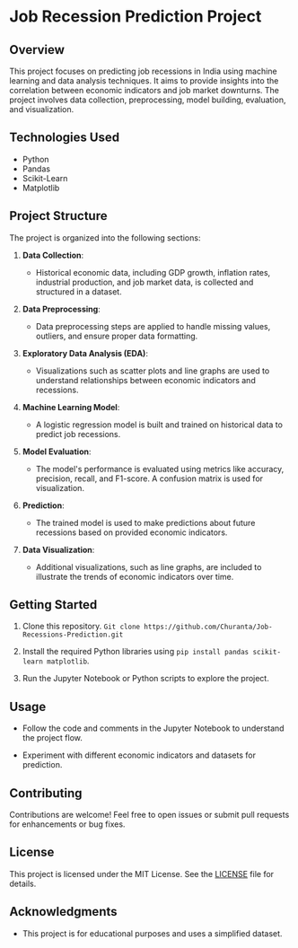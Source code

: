 # Job Recession Prediction Project

## Overview

This project focuses on predicting job recessions in India using machine learning and data analysis techniques. It aims to provide insights into the correlation between economic indicators and job market downturns. The project involves data collection, preprocessing, model building, evaluation, and visualization.

## Technologies Used

- Python
- Pandas
- Scikit-Learn
- Matplotlib

## Project Structure

The project is organized into the following sections:

1. **Data Collection**:
   - Historical economic data, including GDP growth, inflation rates, industrial production, and job market data, is collected and structured in a dataset.

2. **Data Preprocessing**:
   - Data preprocessing steps are applied to handle missing values, outliers, and ensure proper data formatting.

3. **Exploratory Data Analysis (EDA)**:
   - Visualizations such as scatter plots and line graphs are used to understand relationships between economic indicators and recessions.

4. **Machine Learning Model**:
   - A logistic regression model is built and trained on historical data to predict job recessions.

5. **Model Evaluation**:
   - The model's performance is evaluated using metrics like accuracy, precision, recall, and F1-score. A confusion matrix is used for visualization.

6. **Prediction**:
   - The trained model is used to make predictions about future recessions based on provided economic indicators.

7. **Data Visualization**:
   - Additional visualizations, such as line graphs, are included to illustrate the trends of economic indicators over time.

## Getting Started

1. Clone this repository. ``` Git clone https://github.com/Churanta/Job-Recessions-Prediction.git ```

2. Install the required Python libraries using ```pip install pandas scikit-learn matplotlib```.

3. Run the Jupyter Notebook or Python scripts to explore the project.

## Usage

- Follow the code and comments in the Jupyter Notebook to understand the project flow.

- Experiment with different economic indicators and datasets for prediction.

## Contributing

Contributions are welcome! Feel free to open issues or submit pull requests for enhancements or bug fixes.

## License

This project is licensed under the MIT License. See the [LICENSE](LICENSE) file for details.

## Acknowledgments

- This project is for educational purposes and uses a simplified dataset.

